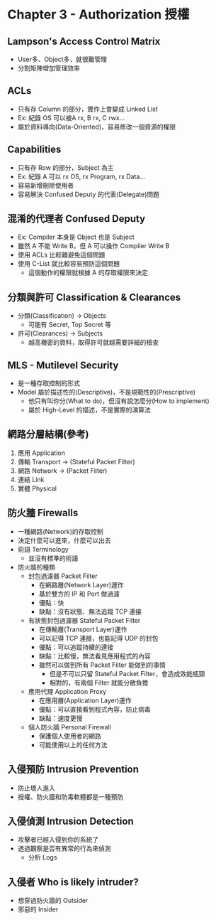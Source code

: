# Chapter 3 - Authorization 授權

## Lampson's Access Control Matrix
+ User多、Object多，就很難管理
+ 分割矩陣增加管理效率

## ACLs
+ 只有存 Column 的部分，實作上會變成 Linked List
+ Ex: 紀錄 OS 可以被A rx, B rx, C rwx...
+ 屬於資料導向(Data-Oriented)，容易修改一個資源的權限

## Capabilities
+ 只有存 Row 的部分，Subject 為主
+ Ex: 紀錄 A 可以 rx OS, rx Program, rx Data...
+ 容易新增刪除使用者
+ 容易解決 Confused Deputy 的代表(Delegate)問題

## 混淆的代理者 Confused Deputy
+ Ex: Compiler 本身是 Object 也是 Subject
+ 雖然 A 不能 Write B，但 A 可以操作 Compiler Write B
+ 使用 ACLs 比較難避免這個問題
+ 使用 C-List 就比較容易預防這個問題
	+ 這個動作的權限就根據 A 的存取權限來決定

## 分類與許可 Classification & Clearances
+ 分類(Classification) → Objects
	+ 可能有 Secret, Top Secret 等
+ 許可(Clearances) → Subjects
	+ 越高機密的資料，取得許可就越需要詳細的檢查

## MLS - Mutilevel Security
+ 是一種存取控制的形式
+ Model 屬於描述性的(Descriptive)，不是規範性的(Prescriptive)
	+ 他只有叫你分(What to do)，但沒有說怎麼分(How to implement)
	+ 屬於 High-Level 的描述，不是實際的演算法

## 網路分層結構(參考)
1. 應用 Application
2. 傳輸 Transport -> (Stateful Packet Filter)
3. 網路 Network -> (Packet Filter)
4. 連結 Link
5. 實體 Physical

## 防火牆 Firewalls
+ 一種網路(Network)的存取控制
+ 決定什麼可以進來，什麼可以出去
+ 術語 Terminology
	+ 並沒有標準的術語
+ 防火牆的種類
	+ 封包過濾器 Packet Filter
		+ 在網路層(Network Layer)運作
		+ 基於雙方的 IP 和 Port 做過濾
		+ 優點：快
		+ 缺點：沒有狀態、無法追蹤 TCP 連接
	+ 有狀態封包過濾器 Stateful Packet Filter
		+ 在傳輸層(Transport Layer)運作
		+ 可以記得 TCP 連接，也能記得 UDP 的封包
		+ 優點：可以追蹤持續的連接
		+ 缺點：比較慢，無法看見應用程式的內容
		+ 雖然可以做到所有 Packet Filter 能做到的事情
			+ 但是不可以只留 Stateful Packet Filter，會造成效能瓶頸
			+ 相對的，有兩個 Filter 就能分散負擔
	+ 應用代理 Application Proxy
		+ 在應用層(Application Layer)運作
		+ 優點：可以直接看到程式內容，防止病毒
		+ 缺點：速度更慢
	+ 個人防火牆 Personal Firewall
		+ 保護個人使用者的網路
		+ 可能使用以上的任何方法

## 入侵預防 Intrusion Prevention
+ 防止壞人進入
+ 授權、防火牆和防毒軟體都是一種預防

## 入侵偵測 Intrusion Detection
+ 攻擊者已經入侵到你的系統了
+ 透過觀察是否有異常的行為來偵測
	+ 分析 Logs

## 入侵者 Who is likely intruder?
+ 想穿過防火牆的 Outsider
+ 邪惡的 Insider
